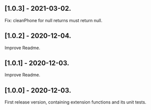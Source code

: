 ## [1.0.3] - 2021-03-02.
Fix: cleanPhone for null returns must return null.
## [1.0.2] - 2020-12-04.

Improve Readme.
## [1.0.1] - 2020-12-03.

Improve Readme.
## [1.0.0] - 2020-12-03.

First release version, containing extension functions and its unit tests.

